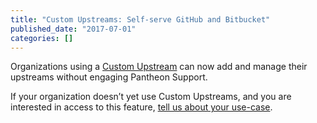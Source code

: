 ```yaml
---
title: "Custom Upstreams: Self-serve GitHub and Bitbucket"
published_date: "2017-07-01"
categories: []
---
```

Organizations using a [Custom Upstream](/guides/custom-upstream) can now add and manage their upstreams without engaging Pantheon Support.

If your organization doesn’t yet use Custom Upstreams, and you are interested in access to this feature, [tell us about your use-case](https://pantheon.io/learn-pantheon?docs).
